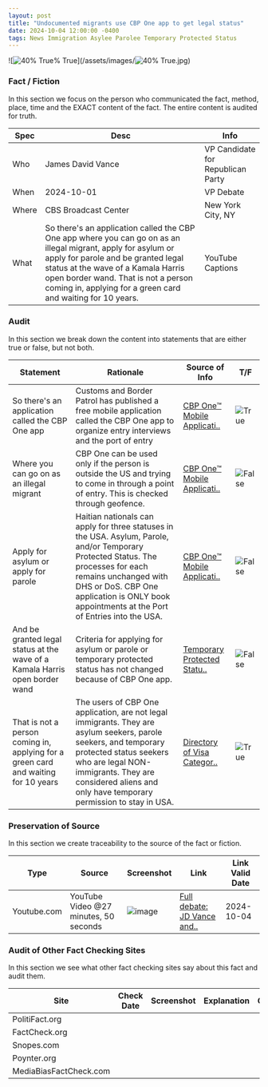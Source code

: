 ```yaml
---
layout: post
title: "Undocumented migrants use CBP One app to get legal status"
date: 2024-10-04 12:00:00 -0400
tags: News Immigration Asylee Parolee Temporary Protected Status
---
```


![![40% True](/assets/images/40.jpg)% True](/assets/images/![40% True](/assets/images/40.jpg).jpg)

### Fact / Fiction

In this section we focus on the person who communicated the fact, method, place, time and the EXACT content of the fact. The entire content is audited for truth.

| Spec | Desc | Info | 
| ----------- | ----------- | ----------- |
| Who | James David Vance | VP Candidate for Republican Party | 
| When | 2024-10-01 | VP Debate | 
| Where | CBS Broadcast Center | New York City, NY | 
| What | So there's an application called the CBP One app where you can go on as an illegal migrant, apply for asylum or apply for parole and be granted legal status at the wave of a Kamala Harris open border wand. That is not a person coming in, applying for a green card and waiting for 10 years. | YouTube Captions | 

### Audit

In this section we break down the content into statements that are either true or false, but not both.

| Statement | Rationale | Source of Info | T/F | 
| ----------- | ----------- | ----------- | ----------- |
| So there's an application called the CBP One app | Customs and Border Patrol has published a free mobile application called the CBP One app to organize entry interviews and the port of entry | [CBP One™ Mobile Applicati..](https://www.cbp.gov/about/mobile-apps-directory/cbpone) | ![True](/assets/images/true.png) | 
| Where you can go on as an illegal migrant  | CBP One can be used only if the person is outside the US and trying to come in through a point of entry. This is checked through geofence. | [CBP One™ Mobile Applicati..](https://www.cbp.gov/about/mobile-apps-directory/cbpone) | ![False](/assets/images/false.png) | 
| Apply for asylum or apply for parole  | Haitian nationals can apply for three statuses in the USA. Asylum, Parole, and/or Temporary Protected Status. The processes for each remains unchanged with DHS or DoS. CBP One application is ONLY book appointments at the Port of Entries into the USA. | [CBP One™ Mobile Applicati..](https://www.cbp.gov/about/mobile-apps-directory/cbpone) | ![False](/assets/images/false.png) | 
| And be granted legal status at the wave of a Kamala Harris open border wand | Criteria for applying for asylum or parole or temporary protected status has not changed because of CBP One app. | [Temporary Protected Statu..](https://www.uscis.gov/humanitarian/temporary-protected-status/temporary-protected-status-designated-country-haiti) | ![False](/assets/images/false.png) | 
| That is not a person coming in, applying for a green card and waiting for 10 years | The users of CBP One application, are not legal immigrants. They are asylum seekers, parole seekers, and temporary protected status seekers who are legal NON-immigrants. They are considered aliens and only have temporary permission to stay in USA. | [Directory of Visa Categor..](https://travel.state.gov/content/travel/en/us-visas/visa-information-resources/all-visa-categories.html) | ![True](/assets/images/true.png) | 

### Preservation of Source

In this section we create traceability to the source of the fact or fiction.

| Type | Source | Screenshot | Link | Link Valid Date | 
| ----------- | ----------- | ----------- | ----------- | ----------- |
| Youtube.com | YouTube Video @27 minutes, 50 seconds | ![image](/posts/images/2024-10-04-CBP-One-App-usage-by-migrants-in-Springfield-Ohio-![image](/posts/images/2024-10-04-Undocumented-migrants-use-CBP-One-app-to-get-legal-status-image.jpg)) | [Full debate: JD Vance and..](https://www.youtube.com/live/VAGZGQg31hs&t=1676) | 2024-10-04 | 

### Audit of Other Fact Checking Sites

In this section we see what other fact checking sites say about this fact and audit them.

| Site | Check Date | Screenshot | Explanation | Grade | 
| ----------- | ----------- | ----------- | ----------- | ----------- |
| PolitiFact.org |  |  |  |  | 
| FactCheck.org |  |  |  |  | 
| Snopes.com |  |  |  |  | 
| Poynter.org |  |  |  |  | 
| MediaBiasFactCheck.com |  |  |  |  | 

